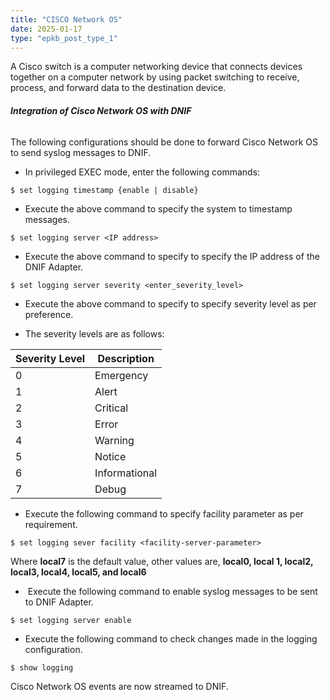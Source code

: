 ```yaml
---
title: "CISCO Network OS"
date: 2025-01-17
type: "epkb_post_type_1"
---
```


A Cisco switch is a computer networking device that connects devices together on a computer network by using packet switching to receive, process, and forward data to the destination device.

###### **Integration of Cisco Network OS with DNIF**

The following configurations should be done to forward Cisco Network OS to send syslog messages to DNIF.

- In privileged EXEC mode, enter the following commands:

```
$ set logging timestamp {enable | disable}
```

- Execute the above command to specify the system to timestamp messages.

```
$ set logging server <IP address>
```

- Execute the above command to specify to specify the IP address of the DNIF Adapter.

```
$ set logging server severity <enter_severity_level>
```

- Execute the above command to specify to specify severity level as per preference.

- The severity levels are as follows:

| **Severity Level** | **Description** |
| --- | --- |
| 0 | Emergency |
| 1 | Alert |
| 2 | Critical |
| 3 | Error |
| 4 | Warning |
| 5 | Notice |
| 6 | Informational |
| 7 | Debug |

- Execute the following command to specify facility parameter as per requirement.

```
$ set logging sever facility <facility-server-parameter>
```

Where **local7** is the default value, other values are, **local0, local 1, local2, local3, local4, local5, and local6**

-  Execute the following command to enable syslog messages to be sent to DNIF Adapter.

```
$ set logging server enable
```

- Execute the following command to check changes made in the logging configuration.

```
$ show logging
```

Cisco Network OS events are now streamed to DNIF.
